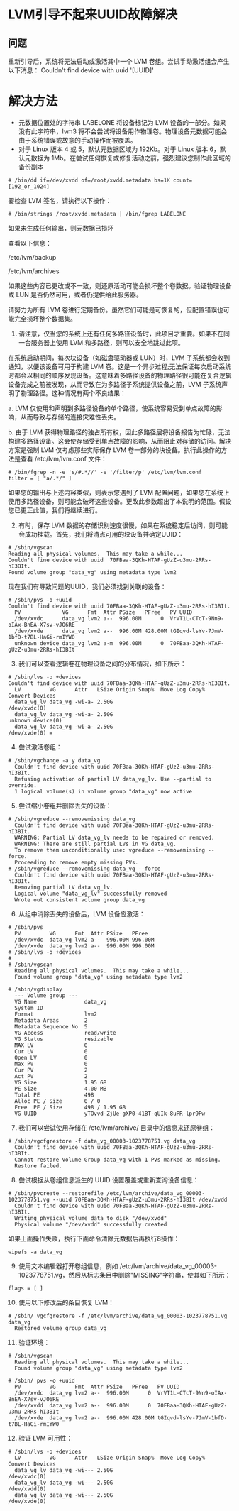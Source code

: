 # LVM引导不起来UUID故障解决

## 问题
重新引导后，系统将无法启动或激活其中一个 LVM 卷组。尝试手动激活组会产生以下消息：
Couldn't find device with uuid '[UUID]'

# 解决方法
* 元数据位置处的字符串 LABELONE 将设备标记为 LVM 设备的一部分。如果没有此字符串，lvm3 将不会尝试将设备用作物理卷。物理设备元数据可能会由于系统错误或故意的手动操作而被覆盖。
* 对于 Linux 版本 4 或 5，默认元数据区域为 192Kb。对于 Linux 版本 6，默认元数据为 1Mb。在尝试任何恢复或修复活动之前，强烈建议您制作此区域的备份副本
```
# /bin/dd if=/dev/xvdd of=/root/xvdd.metadata bs=1K count=[192_or_1024]
```
要检查 LVM 签名，请执行以下操作：
```
# /bin/strings /root/xvdd.metadata | /bin/fgrep LABELONE
```
如果未生成任何输出，则元数据已损坏

查看以下信息：

/etc/lvm/backup

/etc/lvm/archives

如果这些内容已更改或不一致，则还原活动可能会损坏整个卷数据。验证物理设备或 LUN 是否仍然可用，或者仍提供给此服务器。

请努力为所有 LVM 卷进行定期备份。虽然它们可能是可恢复的，但配置错误也可能完全损坏整个数据集。

1) 请注意，仅当您的系统上还有任何多路径设备时，此项目才重要。如果不在同一台服务器上使用 LVM 和多路径，则可以安全地跳过此项。

在系统启动期间，每次块设备（如磁盘驱动器或 LUN）时，LVM 子系统都会收到通知，以便该设备可用于构建 LVM 卷。这是一个异步过程;无法保证每次启动系统时都会以相同的顺序发现设备。这意味着多路径设备的物理路径很可能在复合逻辑设备完成之前被发现，从而导致在为多路径子系统提供设备之前，LVM 子系统声明了物理路径。这种情况有两个不良结果：

 a. LVM 仅使用和声明到多路径设备的单个路径，使系统容易受到单点故障的影响，从而导致与存储的连接灾难性丢失。

 b. 由于 LVM 获得物理路径的独占所有权，因此多路径层将设备报告为忙碌，无法构建多路径设备。这会使存储受到单点故障的影响，从而阻止对存储的访问。解决方案是强制 LVM 仅考虑那些实际保存 LVM 卷一部分的块设备。执行此操作的方法是查看 /etc/lvm/lvm.conf 文件：
```
# /bin/fgrep -n -e 's/#.*//' -e '/filter/p' /etc/lvm/lvm.conf
filter = [ "a/.*/" ]
```
如果您的输出与上述内容类似，则表示您遇到了 LVM 配置问题，如果您在系统上使用多路径设备，则可能会破坏这些设备。更改此参数超出了本说明的范围。假设您已更正此值，我们将继续进行。

2) 有时，保存 LVM 数据的存储识别速度很慢，如果在系统稳定后访问，则可能会成功挂载。首先，我们将清点可用的块设备并确定UUID：
```
# /sbin/vgscan
Reading all physical volumes.  This may take a while...
Couldn't fine device with uuid  70FBaa-3QKh-HTAF-gUzZ-u3mu-2RRs-hI3BIt.
Found volume group "data_vg" using metadata type lvm2
```
现在我们有导致问题的UUID，我们必须找到关联的设备：
```
# /sbin/pvs -o +uuid
Couldn't find device with uuid 70FBaa-3QKh-HTAF-gUzZ-u3mu-2RRs-hI3BIt.
  PV             VG      Fmt  Attr PSize   PFree   PV UUID
  /dev/xvdc      data_vg lvm2 a--  996.00M      0  VrVT1L-CTcT-9Nn9-oIAx-BnEA-X7sv-vJO6RE
  /dev/xvde      data_vg lvm2 a--  996.00M 428.00M tGIqvd-lsYv-7JmV-1bfD-t7BL-HaGi-rmIYW0
  unknown device data_vg lvm2 a-m  996.00M      0  70FBaa-3QKh-HTAF-gUzZ-u3mu-2RRs-hI3BIt
```
3) 我们可以查看逻辑卷在物理设备之间的分布情况，如下所示：
```
# /sbin/lvs -o +devices
Couldn't find device with uuid 70FBaa-3QKh-HTAF-gUzZ-u3mu-2RRs-hI3BIt.
  LV         VG      Attr   LSize Origin Snap%  Move Log Copy%  Convert Devices
  data_vg_lv data_vg -wi-a- 2.50G                                       /dev/xvdc(0)
  data_vg_lv data_vg -wi-a- 2.50G                                       unknown device(0)
  data_vg_lv data_vg -wi-a- 2.50G                                       /dev/xvde(0) =
```
4) 尝试激活卷组：
```
# /sbin/vgchange -a y data_vg
  Couldn't find device with uuid 70FBaa-3QKh-HTAF-gUzZ-u3mu-2RRs-hI3BIt.
  Refusing activation of partial LV data_vg_lv. Use --partial to override.
  1 logical volume(s) in volume group "data_vg" now active
```
5) 尝试缩小卷组并删除丢失的设备：
```
# /sbin/vgreduce --removemissing data_vg
  Couldn't find device with uuid 70FBaa-3QKh-HTAF-gUzZ-u3mu-2RRs-hI3BIt.
  WARNING: Partial LV data_vg_lv needs to be repaired or removed.
  WARNING: There are still partial LVs in VG data_vg.
  To remove them unconditionally use: vgreduce --removemissing --force.
  Proceeding to remove empty missing PVs.
# /sbin/vgreduce --removemissing data_vg --force
  Couldn't find device with uuid 70FBaa-3QKh-HTAF-gUzZ-u3mu-2RRs-hI3BIt.
  Removing partial LV data_vg_lv.
  Logical volume "data_vg_lv" successfully removed
  Wrote out consistent volume group data_vg
```
6) 从组中消除丢失的设备后，LVM 设备应激活：
```
# /sbin/pvs
  PV         VG      Fmt  Attr PSize   PFree
  /dev/xvdc  data_vg lvm2 a--  996.00M 996.00M
  /dev/xvde  data_vg lvm2 a--  996.00M 996.00M
# /sbin/lvs -o +devices
#
# /sbin/vgscan
  Reading all physical volumes.  This may take a while...
  Found volume group "data_vg" using metadata type lvm2
```

```
# /sbin/vgdisplay
  --- Volume group ---
  VG Name               data_vg
  System ID
  Format                lvm2
  Metadata Areas        2
  Metadata Sequence No  5
  VG Access             read/write
  VG Status             resizable
  MAX LV                0
  Cur LV                0
  Open LV               0
  Max PV                0
  Cur PV                2
  Act PV                2
  VG Size               1.95 GB
  PE Size               4.00 MB
  Total PE              498
  Alloc PE / Size       0 / 0
  Free  PE / Size       498 / 1.95 GB
  VG UUID               yTOvvd-ZjUe-gXP0-41BT-qUIk-8uPR-lpr9Pw
```
7) 我们可以尝试使用存储在 /etc/lvm/archive/ 目录中的信息来还原卷组：
```
# /sbin/vgcfgrestore -f data_vg_00003-1023778751.vg data_vg
  Couldn't find device with uuid 70FBaa-3QKh-HTAF-gUzZ-u3mu-2RRs-hI3BIt.
  Cannot restore Volume Group data_vg with 1 PVs marked as missing.
  Restore failed.
```
8) 尝试根据从卷组信息派生的 UUID 设置覆盖或重新查询设备信息：
```
# /sbin/pvcreate --restorefile /etc/lvm/archive/data_vg_00003-1023778751.vg --uuid 70FBaa-3QKh-HTAF-gUzZ-u3mu-2RRs-hI3BIt /dev/xvdd
  Couldn't find device with uuid 70FBaa-3QKh-HTAF-gUzZ-u3mu-2RRs-hI3BIt.
  Writing physical volume data to disk "/dev/xvdd"
  Physical volume "/dev/xvdd" successfully created
```
如果上面操作失败，执行下面命令清除元数据后再执行8操作：
```
wipefs -a data_vg
```
9) 使用文本编辑器打开卷组信息，例如 /etc/lvm/archive/data_vg_00003-1023778751.vg，然后从标志条目中删除"MISSING"字符串，使其如下所示：
```
flags = [ ]
```
10) 使用以下修改后的条目恢复 LVM：
```
# /sbin/ vgcfgrestore -f /etc/lvm/archive/data_vg_00003-1023778751.vg data_vg
  Restored volume group data_vg
```
11) 验证环境：
```
# /sbin/vgscan
  Reading all physical volumes.  This may take a while...
  Found volume group "data_vg" using metadata type lvm2
```

```
# /sbin/ pvs -o +uuid
  PV         VG      Fmt  Attr PSize   PFree   PV UUID
  /dev/xvdc  data_vg lvm2 a--  996.00M      0  VrVT1L-CTcT-9Nn9-oIAx-BnEA-X7sv-vJO6RE
  /dev/xvdd  data_vg lvm2 a--  996.00M      0  70FBaa-3QKh-HTAF-gUzZ-u3mu-2RRs-hI3BIt
  /dev/xvde  data_vg lvm2 a--  996.00M 428.00M tGIqvd-lsYv-7JmV-1bfD-t7BL-HaGi-rmIYW0
```  
12) 验证 LVM 可用性：
```
# /sbin/lvs -o +devices
  LV         VG      Attr   LSize Origin Snap%  Move Log Copy%  Convert Devices
  data_vg_lv data_vg -wi--- 2.50G                                       /dev/xvdc(0)
  data_vg_lv data_vg -wi--- 2.50G                                       /dev/xvdd(0)
  data_vg_lv data_vg -wi--- 2.50G                                       /dev/xvde(0)
```